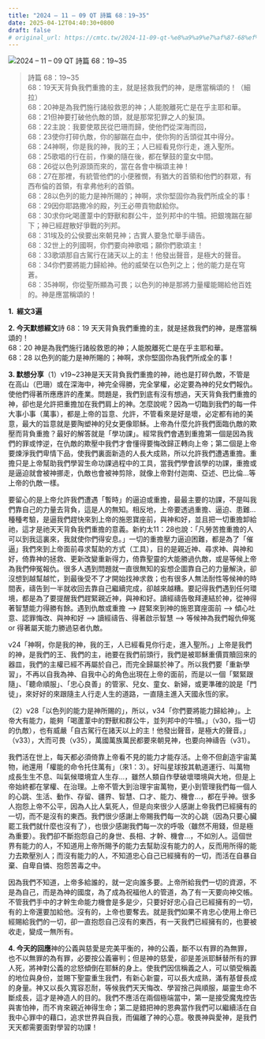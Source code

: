 ```yaml
---
title: "2024 – 11 – 09 QT 詩篇 68：19~35"
date: 2025-04-12T04:40:30+0800
draft: false
# original_url: https://cmtc.tw/2024-11-09-qt-%e8%a9%a9%e7%af%87-68%ef%bc%9a1935
---
```


![2024 – 11 – 09 QT 詩篇 68：19\~35](/images/qt.jpg  "2024 – 11 – 09 QT 詩篇 68：19\~35")

> 詩篇 68：19\~35  
> 68：19天天背負我們重擔的主，就是拯救我們的神，是應當稱頌的！（細拉）  
> 68：20神是為我們施行諸般救恩的神；人能脫離死亡是在乎主耶和華。  
> 68：21但神要打破他仇敵的頭，就是那常犯罪之人的髮頂。  
> 68：22主說：我要使眾民從巴珊而歸，使他們從深海而回，  
> 68：23使你打碎仇敵，你的腳踹在血中，使你狗的舌頭從其中得分。  
> 68：24神啊，你是我的神，我的王；人已經看見你行走，進入聖所。  
> 68：25歌唱的行在前，作樂的隨在後，都在擊鼓的童女中間。  
> 68：26從以色列源頭而來的，當在各會中稱頌主神！  
> 68：27在那裡，有統管他們的小便雅憫，有猶大的首領和他們的群眾，有西布倫的首領，有拿弗他利的首領。  
> 68：28以色列的能力是神所賜的；神啊，求你堅固你為我們所成全的事！  
> 68：29因你耶路撒冷的殿，列王必帶貢物獻給你。  
> 68：30求你叱喝蘆葦中的野獸和群公牛，並列邦中的牛犢。把銀塊踹在腳下；神已經趕散好爭戰的列邦。  
> 68：31埃及的公侯要出來朝見神；古實人要急忙舉手禱告。  
> 68：32世上的列國啊，你們要向神歌唱；願你們歌頌主！  
> 68：33歌頌那自古駕行在諸天以上的主！他發出聲音，是極大的聲音。  
> 68：34你們要將能力歸給神。他的威榮在以色列之上；他的能力是在穹蒼。  
> 68：35神啊，你從聖所顯為可畏；以色列的神是那將力量權能賜給他百姓的。神是應當稱頌的！

**1.  經文3遍**

**2. 今天默想經文**詩 68：19 天天背負我們重擔的主，就是拯救我們的神，是應當稱頌的！  
68：20 神是為我們施行諸般救恩的神；人能脫離死亡是在乎主耶和華。  
68：28 以色列的能力是神所賜的；神啊，求你堅固你為我們所成全的事！

**3. 默想分享**（1）v19\~23神是天天背負我們重擔的神，祂也是打碎仇敵，不管是在高山（巴珊）或在深海中，神完全得勝，完全掌權，必定要為神的兒女們報仇。使他們得著所應應許的產業。問題是，我們到底有沒有想過，天天背負我們重擔的神，卻也是允許把重擔加在我們肩上的神。怎麼說呢？因為一切臨到我們的每一件大事小事（萬事），都是上帝的旨意、允許，不管看來是好是壞，必定都有祂的美意，最大的旨意就是要陶塑神的兒女更像耶穌。上帝為什麼允許我們面臨仇敵的欺壓而背負重擔？最好的解答就是「學功課」。經常我們會遇到重擔第一個是因為我們的罪或悖逆，在仇敵的欺壓中我們才會懂得要悔改歸正轉向上帝；第二個是上帝要煉淨我們卑情下品，使我們裏面新造的人長大成熟，所以允許我們遭遇重擔。重擔只是上帝幫助我們學習生命功課過程中的工具，當我們學會該學的功課，重擔或是逼迫就會被神挪走，仇敵也會被神剪除，就像上帝對付迦南、亞述、巴比倫…等上帝的仇敵一樣。

要留心的是上帝允許我們遭遇「暫時」的逼迫或重擔，最最主要的功課，不是叫我們靠自己的力量去背負，這是人的無知。相反地，上帝要透過重擔、逼迫、患難…種種考驗，是逼我們趕快來到上帝的施恩寶座前，與神和好，並且把一切重擔卸給祂，這才是祂天天背負我們重擔的意義。新約太11：28也說：「凡勞苦擔重擔的人可以到我這裏來，我就使你們得安息。」一切的重擔壓力逼迫困難，都是為了「催逼」我們來到上帝面前尋求幫助的方式（工具），目的是親近神、尋求神、與神和好，倚靠神的拯救、更新改變重新得力，倚靠聖靈的大能勝過仇敵，或是等候上帝為我們伸冤報仇。很多人遇到問題就一直很無知的妄想企圖靠自己的力量解決，卻沒想到越幫越忙，到最後受不了才開始找神求救；也有很多人無法耐性等候神的時間表，禱告到一半就收回去靠自己繼續完成，卻越來越糟。要記得我們遇到任何環境，都是為了要提醒我們趕緊親近神，與神和好。讀經禱告敬拜連結於神，從神得著智慧能力得勝有餘。遇到仇敵或重擔 –> 趕緊來到神的施恩寶座面前 –> 傾心吐意、認罪悔改、與神和好 –> 讀經禱告、得著啟示智慧 –> 等候神為我們報仇伸冤 or 得著屬天能力勝過惡者仇敵。

v24「神啊，你是我的神，我的王，人已經看見你行走，進入聖所。」上帝是我們的神，是我們的王、我們的主，祂要在我們前頭行，我們是被耶穌重價買贖回來的器皿，我們的主權已經不再屬於自己，而完全歸屬於神了。所以我們要「重新學習」，不再以自我為神、自我中心的角色出現在上帝的面前，而是以一個「緊緊跟隨」、「聽命順服」、「忠心良善」的管家、兒女、童女、新婦，或更準確的說是「門徒」，來好好的來跟隨主人行走人生的道路，一直隨主進入天國永恆的家。

（2）v28「以色列的能力是神所賜的」，所以，v34「你們要將能力歸給神」。上帝大有能力，能夠「喝蘆葦中的野獸和群公牛，並列邦中的牛犢。」（v30，指一切的仇敵），也有威嚴「自古駕行在諸天以上的主！他發出聲音，是極大的聲音。」（v33），大而可畏（v35），萬國萬族萬民都要來朝見神，也要向神禱告（v31）。

我們活在世上，每天都必須倚靠上帝看不見的能力才能存活。上帝不但創造宇宙萬物，祂還用「權能的命令托住萬有」（來1：3）。好叫星球按其軌道運行、叫萬物成長生生不息、叫氣候環境宜人生存…，雖然人類自作孽破壞環境與大地，但是上帝始終都在掌權、在治理。上帝不管大到治理宇宙萬物，更小到管理我們每一個人的心跳、生活、動作、存留、疆界、智慧、口才、能力、機會…，都在乎神。很多人抱怨上帝不公平，因為人比人氣死人，但是向來很少人感謝上帝我們已經擁有的一切，而不是沒有的東西。我們很少感謝上帝賜我們每一次的心跳（因為只要心臟罷工我們就什麼也沒有了），也很少感謝我們每一次的呼吸（雖然不用錢，但是極為重要）。我們卻不斷抱怨自己的身世、長相、才幹、機會…，不如別人。這個世界有能力的人，不知道用上帝所賜予的能力去幫助沒有能力的人，反而用所得的能力去欺壓別人；而沒有能力的人，不知道忠心自己已經擁有的一切，而活在自暴自棄、自卑自憐、抱怨苦毒之中。

因為我們不知道，上帝多給誰的，就一定向誰多要。上帝所給我們一切的資源，不是為自己，而是為神的國度，為了成為祝福他人的管道，為了有一天要向神交帳。不管我們手中的才幹生命能力機會是多是少，只要好好忠心自己已經擁有的一切，有的上帝還要加給他。沒有的，上帝也要奪去。就是我們如果不肯忠心使用上帝已經賜給我們的一切，卻一直抱怨自己沒有的東西，有一天我們已經擁有的，也要被收走，變成一無所有。

**4. 今天的回應**神的公義與慈愛是完美平衡的，神的公義，斷不以有罪的為無罪，也不以無罪的為有罪，必要按公義審判；但是神的慈愛，卻是差派耶穌替所有的罪人死，將神對公義的忿怒傾倒在耶穌的身上。使我們因信稱義之人，可以領受稱義的地位與身份，並賜下聖靈重生我們，有新心新靈，可以長大成熟，滿有基督長成的身量。神又以長久寬容忍耐，等候我們天天悔改、學習捨己與順服，屬靈生命不斷成長，這才是神造人的目的。我們不應活在兩個極端當中，第一是接受魔鬼控告與害怕神，而不肯來親近神得生命；第二是錯把神的恩典當作我們可以繼續活在自我中心罪中的藉口，追求世界與自我，而偏離了神的心意。敬畏神與愛神，是我們天天都需要面對學習的功課！